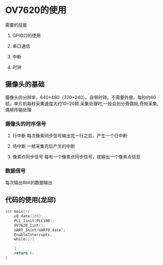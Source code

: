 # OV7620的使用

需要的技能

1. GPIO口的使用

2. 串口通信

3. 中断

4. 时钟

## 摄像头的基础

摄像头的分辨率，640*480（320\*240）。自带时钟，不需要外接。每秒约60帧。单片机每秒采集速度大约10\~20帧.采集处理时,一般会划分奇偶帧,奇帧采集,偶帧传输处理

### 摄像头的时序信号

1. 行中断 每次像素同步信号输出完一行之后，产生一个行中断

2. 场中断 一帧采集完后产生的中断

3. 像素点同步信号 每有一个像素点同步信号，就输出一个像素点信息

### 数据信号

每次输出8bit的数据输出

## 代码的使用(龙邱)

```c
int main(){
    u8 date[100];
    PLL_Iinit(PLL180);
    OV7620_Iint();
    UART_Inint(UART0,date);    
    EnableInterrupts;
    while(1){
        
    }    
    return 0;
}
```
